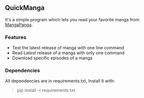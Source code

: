 ## QuickManga  
It's a simple program which lets you read your favorite manga from [MangaPanga][Manga Panda].  

### Features  
* Test the latest release of manga with one line command
* Read Latest release of a manga with only one command
* Download specific episodes of a manga


### Dependencies  
All dependencies are in requirements.txt, Install It with:  
>pip install -r requirements.txt


[Manga Panda]:www.mangapanda.com
